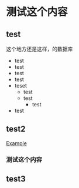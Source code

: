 
# 测试这个内容

## test

这个地方还是这样，的数据库

* test
* test
* test
* test
* teset
    * test
    * test
        * test
* test

## test2

[Example](https://bog.unoiou.com/task-assistant)

### 测试这个内容

## test3
